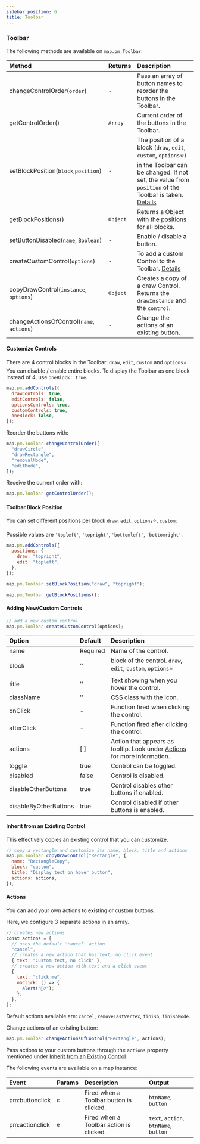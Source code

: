 ```yaml
---
sidebar_position: 6
title: Toolbar
---
```

### Toolbar

The following methods are available on `map.pm.Toolbar`:

| Method                                    | Returns  | Description                                                                                                                                                                                      |
| :---------------------------------------- | :------- | :----------------------------------------------------------------------------------------------------------------------------------------------------------------------------------------------- |
| changeControlOrder(`order`)               | -        | Pass an array of button names to reorder the buttons in the Toolbar.                                                                                                                             |
| getControlOrder()                         | `Array`  | Current order of the buttons in the Toolbar.                                                                                                                                                     |
| setBlockPosition(`block`,`position`)      | -        | The position of a block (`draw`, `edit`, `custom`, `options`⭐) in the Toolbar can be changed. If not set, the value from `position` of the Toolbar is taken. [Details](#toolbar-block-position) |
| getBlockPositions()                       | `Object` | Returns a Object with the positions for all blocks.                                                                                                                                              |
| setButtonDisabled(`name`, `Boolean`)      | -        | Enable / disable a button.                                                                                                                                                                       |
| createCustomControl(`options`)            | -        | To add a custom Control to the Toolbar. [Details](#adding-newcustom-controls)                                                                                                                    |
| copyDrawControl(`instance`, `options`)    | `Object` | Creates a copy of a draw Control. Returns the `drawInstance` and the `control`.                                                                                                                  |
| changeActionsOfControl(`name`, `actions`) | -        | Change the actions of an existing button.                                                                                                                                                        |

#### Customize Controls

There are 4 control blocks in the Toolbar: `draw`, `edit`, `custom` and `options`⭐  
You can disable / enable entire blocks. To display the Toolbar as one block instead of 4, use `oneBlock: true`.

```js
map.pm.addControls({
  drawControls: true,
  editControls: false,
  optionsControls: true,
  customControls: true,
  oneBlock: false,
});
```

Reorder the buttons with:

```js
map.pm.Toolbar.changeControlOrder([
  "drawCircle",
  "drawRectangle",
  "removalMode",
  "editMode",
]);
```

Receive the current order with:

```js
map.pm.Toolbar.getControlOrder();
```

#### Toolbar Block Position

You can set different positions per block `draw`, `edit`, `options`⭐, `custom`:

Possible values are `'topleft'`, `'topright'`, `'bottomleft'`, `'bottomright'`.

```javascript
map.pm.addControls({
  positions: {
    draw: "topright",
    edit: "topleft",
  },
});
```

```javascript
map.pm.Toolbar.setBlockPosition("draw", "topright");
```

```javascript
map.pm.Toolbar.getBlockPositions();
```

#### Adding New/Custom Controls

```js
// add a new custom control
map.pm.Toolbar.createCustomControl(options);
```

| Option                | Default  | Description                                                                          |
| :-------------------- | :------- | :----------------------------------------------------------------------------------- |
| name                  | Required | Name of the control.                                                                 |
| block                 | ''       | block of the control. `draw`, `edit`, `custom`, `options`⭐                          |
| title                 | ''       | Text showing when you hover the control.                                             |
| className             | ''       | CSS class with the Icon.                                                             |
| onClick               | -        | Function fired when clicking the control.                                            |
| afterClick            | -        | Function fired after clicking the control.                                           |
| actions               | [ ]      | Action that appears as tooltip. Look under [Actions](#actions) for more information. |
| toggle                | true     | Control can be toggled.                                                              |
| disabled              | false    | Control is disabled.                                                                 |
| disableOtherButtons   | true     | Control disables other buttons if enabled.                                           |
| disableByOtherButtons | true     | Control disabled if other buttons is enabled.                                        |

#### Inherit from an Existing Control

This effectively copies an existing control that you can customize.

```js
// copy a rectangle and customize its name, block, title and actions
map.pm.Toolbar.copyDrawControl("Rectangle", {
  name: "RectangleCopy",
  block: "custom",
  title: "Display text on hover button",
  actions: actions,
});
```

#### Actions

You can add your own actions to existing or custom buttons.

Here, we configure 3 separate actions in an array.

```js
// creates new actions
const actions = [
  // uses the default 'cancel' action
  "cancel",
  // creates a new action that has text, no click event
  { text: "Custom text, no click" },
  // creates a new action with text and a click event
  {
    text: "click me",
    onClick: () => {
      alert("🙋‍♂️");
    },
  },
];
```

Default actions available are: `cancel`, `removeLastVertex`, `finish`, `finishMode`.

Change actions of an existing button:

```js
map.pm.Toolbar.changeActionsOfControl("Rectangle", actions);
```

Pass actions to your custom buttons through the `actions` property mentioned under [Inherit from an Existing Control](#inherit-from-an-existing-control)

The following events are available on a map instance:

| Event          | Params | Description                             | Output                                |
| :------------- | :----- | :-------------------------------------- | :------------------------------------ |
| pm:buttonclick | `e`    | Fired when a Toolbar button is clicked. | `btnName`, `button`                   |
| pm:actionclick | `e`    | Fired when a Toolbar action is clicked. | `text`, `action`, `btnName`, `button` |
